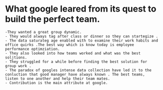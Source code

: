 # What google leared from its quest to build the perfect team. 
    -They wanted a great group dynamic. 
    - They would always tag after class or dinner so they can startegize . 
    - The data saturateg age enabled with to examine their work habits and office quirks .The best way which is know today is employee performance optimziation. 
    - They also looked into how teams worked and what was the best soljtions. 
    - They struggled for a while before finding the best solution for group work . 
    - The paradox of googles intense data collection have led it to the conluction that good manager have always known . The best teams, listen to one another and help their team mates. 
    - Contribution is the main attribute at google. 
